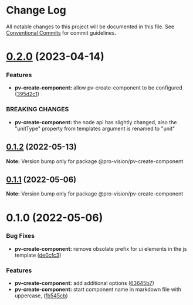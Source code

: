 # Change Log

All notable changes to this project will be documented in this file.
See [Conventional Commits](https://conventionalcommits.org) for commit guidelines.

# [0.2.0](https://github.com/pro-vision/fe-tools/compare/@pro-vision/pv-create-component@0.1.2...@pro-vision/pv-create-component@0.2.0) (2023-04-14)


### Features

* **pv-create-component:** allow pv-create-component to be configured ([395d2c1](https://github.com/pro-vision/fe-tools/commit/395d2c106b92943a8f59ba2acab2894c642b3fea))


### BREAKING CHANGES

* **pv-create-component:** the node api has slightly changed, also the "unitType" property from templates
argument is renamed to "unit"





## [0.1.2](https://github.com/pro-vision/fe-tools/compare/@pro-vision/pv-create-component@0.1.1...@pro-vision/pv-create-component@0.1.2) (2022-05-13)

**Note:** Version bump only for package @pro-vision/pv-create-component





## [0.1.1](https://github.com/pro-vision/fe-tools/compare/@pro-vision/pv-create-component@0.1.0...@pro-vision/pv-create-component@0.1.1) (2022-05-06)

**Note:** Version bump only for package @pro-vision/pv-create-component





# 0.1.0 (2022-05-06)


### Bug Fixes

* **pv-create-component:** remove obsolate prefix for ui elements in the js template ([de0cfc3](https://github.com/pro-vision/fe-tools/commit/de0cfc33c5bc3e976ed3d71bbad2fa60ed4d2a95))


### Features

* **pv-create-component:** add additional options ([63645b7](https://github.com/pro-vision/fe-tools/commit/63645b785265e4fe850dd66c3be0b8edddff9202))
* **pv-create-component:** start component name in markdown file with uppercase, ([fb545cb](https://github.com/pro-vision/fe-tools/commit/fb545cb2740e7a142ed65eafb2df7dbf9c4cf818))
